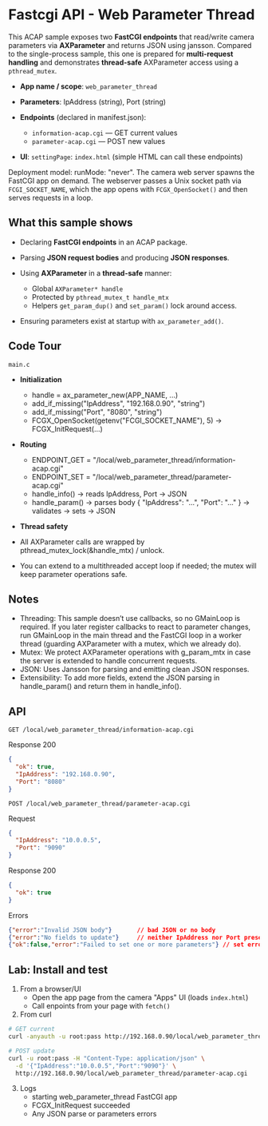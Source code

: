 # Fastcgi API - Web Parameter Thread

This ACAP sample exposes two **FastCGI endpoints** that read/write camera parameters via **AXParameter** and returns JSON using jansson.
Compared to the single-process sample, this one is prepared for **multi-request handling** and demonstrates **thread-safe** AXParameter access using a `pthread_mutex`.

- **App name / scope**: `web_parameter_thread`
- **Parameters**: IpAddress (string), Port (string)
- **Endpoints** (declared in manifest.json):

    - `information-acap.cgi` — GET current values
    - `parameter-acap.cgi` — POST new values

- **UI**: `settingPage`: `index.html` (simple HTML can call these endpoints)

Deployment model: runMode: "never". The camera web server spawns the FastCGI app on demand. The webserver passes a Unix socket path via `FCGI_SOCKET_NAME`, which the app opens with `FCGX_OpenSocket()` and then serves requests in a loop.

## What this sample shows

- Declaring **FastCGI endpoints** in an ACAP package.
- Parsing **JSON request bodies** and producing **JSON responses**.
- Using **AXParameter** in a **thread-safe** manner:

    - Global `AXParameter* handle`
    - Protected by `pthread_mutex_t handle_mtx`
    - Helpers `get_param_dup()` and `set_param()` lock around access.

- Ensuring parameters exist at startup with `ax_parameter_add()`.

## Code Tour

`main.c`

- **Initialization**

    - handle = ax_parameter_new(APP_NAME, ...)
    - add_if_missing("IpAddress", "192.168.0.90", "string")
    - add_if_missing("Port", "8080", "string")
    - FCGX_OpenSocket(getenv("FCGI_SOCKET_NAME"), 5) → FCGX_InitRequest(...)

- **Routing**

    - ENDPOINT_GET = "/local/web_parameter_thread/information-acap.cgi"
    - ENDPOINT_SET = "/local/web_parameter_thread/parameter-acap.cgi"
    - handle_info() → reads IpAddress, Port → JSON
    - handle_param() → parses body { "IpAddress": "...", "Port": "..." } → validates → sets → JSON

- **Thread safety**

- All AXParameter calls are wrapped by pthread_mutex_lock(&handle_mtx) / unlock.
- You can extend to a multithreaded accept loop if needed; the mutex will keep parameter operations safe.

## Notes 

- Threading: This sample doesn’t use callbacks, so no GMainLoop is required. If you later register callbacks to react to parameter changes, run GMainLoop in the main thread and the FastCGI loop in a worker thread (guarding AXParameter with a mutex, which we already do).
- Mutex: We protect AXParameter operations with g_param_mtx in case the server is extended to handle concurrent requests.
- JSON: Uses Jansson for parsing and emitting clean JSON responses.
- Extensibility: To add more fields, extend the JSON parsing in handle_param() and return them in handle_info().

## API

`GET /local/web_parameter_thread/information-acap.cgi`

Response 200

```json
{
  "ok": true,
  "IpAddress": "192.168.0.90",
  "Port": "8080"
}

```

`POST /local/web_parameter_thread/parameter-acap.cgi`

Request

```json
{
  "IpAddress": "10.0.0.5",
  "Port": "9090"
}

```
Response 200

```json
{
  "ok": true
}
```
Errors

```json
{"error":"Invalid JSON body"}       // bad JSON or no body
{"error":"No fields to update"}     // neither IpAddress nor Port present
{"ok":false,"error":"Failed to set one or more parameters"} // set error
```

## Lab: Install and test

1. From a browser/UI
    - Open the app page from the camera "Apps" UI (loads `index.html`)
    - Call enpoints from your page with `fetch()`
2. From curl

```bash
# GET current
curl -anyauth -u root:pass http://192.168.0.90/local/web_parameter_thread/information-acap.cgi

# POST update
curl -u root:pass -H "Content-Type: application/json" \
  -d '{"IpAddress":"10.0.0.5","Port":"9090"}' \
  http://192.168.0.90/local/web_parameter_thread/parameter-acap.cgi

```

3. Logs
    - starting web_parameter_thread FastCGI app
    - FCGX_InitRequest succeeded
    - Any JSON parse or parameters errors